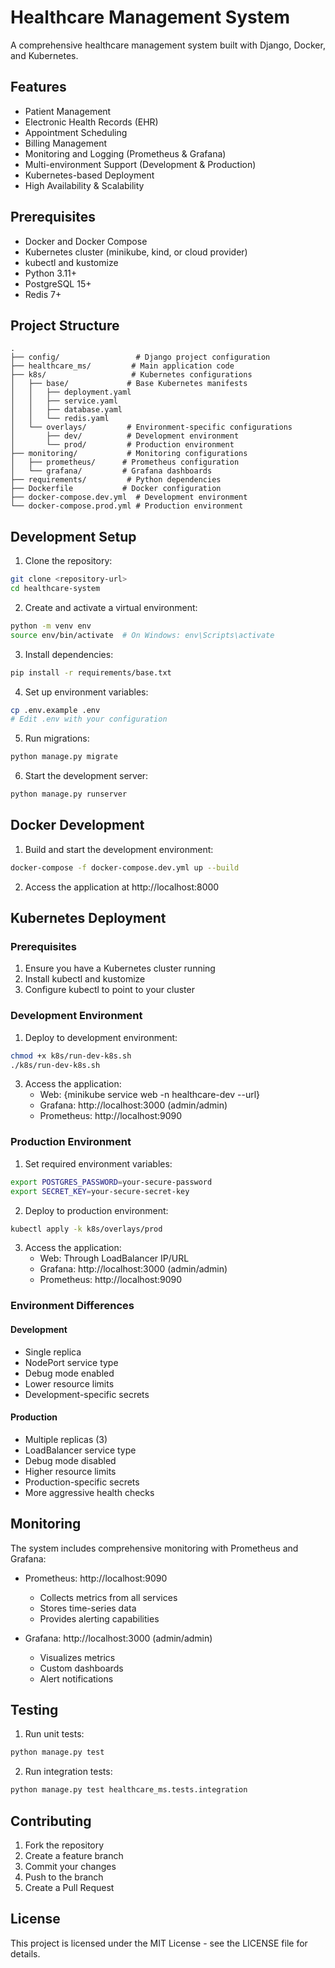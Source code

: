 # Healthcare Management System

A comprehensive healthcare management system built with Django, Docker, and Kubernetes.

## Features

- Patient Management
- Electronic Health Records (EHR)
- Appointment Scheduling
- Billing Management
- Monitoring and Logging (Prometheus & Grafana)
- Multi-environment Support (Development & Production)
- Kubernetes-based Deployment
- High Availability & Scalability

## Prerequisites

- Docker and Docker Compose
- Kubernetes cluster (minikube, kind, or cloud provider)
- kubectl and kustomize
- Python 3.11+
- PostgreSQL 15+
- Redis 7+

## Project Structure

```
.
├── config/                 # Django project configuration
├── healthcare_ms/         # Main application code
├── k8s/                   # Kubernetes configurations
│   ├── base/             # Base Kubernetes manifests
│   │   ├── deployment.yaml
│   │   ├── service.yaml
│   │   ├── database.yaml
│   │   └── redis.yaml
│   └── overlays/         # Environment-specific configurations
│       ├── dev/          # Development environment
│       └── prod/         # Production environment
├── monitoring/           # Monitoring configurations
│   ├── prometheus/      # Prometheus configuration
│   └── grafana/         # Grafana dashboards
├── requirements/         # Python dependencies
├── Dockerfile           # Docker configuration
├── docker-compose.dev.yml  # Development environment
└── docker-compose.prod.yml # Production environment
```

## Development Setup

1. Clone the repository:
```bash
git clone <repository-url>
cd healthcare-system
```

2. Create and activate a virtual environment:
```bash
python -m venv env
source env/bin/activate  # On Windows: env\Scripts\activate
```

3. Install dependencies:
```bash
pip install -r requirements/base.txt
```

4. Set up environment variables:
```bash
cp .env.example .env
# Edit .env with your configuration
```

5. Run migrations:
```bash
python manage.py migrate
```

6. Start the development server:
```bash
python manage.py runserver
```

## Docker Development

1. Build and start the development environment:
```bash
docker-compose -f docker-compose.dev.yml up --build
```

2. Access the application at http://localhost:8000

## Kubernetes Deployment

### Prerequisites

1. Ensure you have a Kubernetes cluster running
2. Install kubectl and kustomize
3. Configure kubectl to point to your cluster

### Development Environment

1. Deploy to development environment:
```bash
chmod +x k8s/run-dev-k8s.sh
./k8s/run-dev-k8s.sh
```

3. Access the application:
   - Web: {minikube service web -n healthcare-dev --url}
   - Grafana: http://localhost:3000 (admin/admin)
   - Prometheus: http://localhost:9090

### Production Environment

1. Set required environment variables:
```bash
export POSTGRES_PASSWORD=your-secure-password
export SECRET_KEY=your-secure-secret-key
```

2. Deploy to production environment:
```bash
kubectl apply -k k8s/overlays/prod
```

3. Access the application:
   - Web: Through LoadBalancer IP/URL
   - Grafana: http://localhost:3000 (admin/admin)
   - Prometheus: http://localhost:9090

### Environment Differences

#### Development
- Single replica
- NodePort service type
- Debug mode enabled
- Lower resource limits
- Development-specific secrets

#### Production
- Multiple replicas (3)
- LoadBalancer service type
- Debug mode disabled
- Higher resource limits
- Production-specific secrets
- More aggressive health checks

## Monitoring

The system includes comprehensive monitoring with Prometheus and Grafana:

- Prometheus: http://localhost:9090
  - Collects metrics from all services
  - Stores time-series data
  - Provides alerting capabilities

- Grafana: http://localhost:3000 (admin/admin)
  - Visualizes metrics
  - Custom dashboards
  - Alert notifications

## Testing

1. Run unit tests:
```bash
python manage.py test
```

2. Run integration tests:
```bash
python manage.py test healthcare_ms.tests.integration
```

## Contributing

1. Fork the repository
2. Create a feature branch
3. Commit your changes
4. Push to the branch
5. Create a Pull Request

## License

This project is licensed under the MIT License - see the LICENSE file for details.